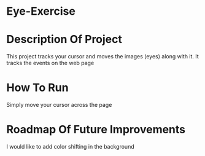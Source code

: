 # Eye-Exercise

# Description Of Project
This project tracks your cursor and moves the images (eyes) along with it. It tracks the events on the web page

# How To Run
Simply move your cursor across the page

# Roadmap Of Future Improvements
I would like to add color shifting in the background
